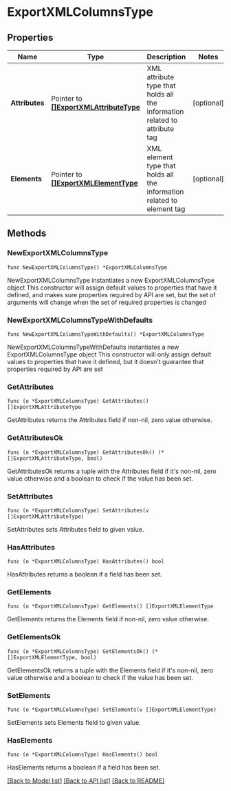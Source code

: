 # ExportXMLColumnsType

## Properties

Name | Type | Description | Notes
------------ | ------------- | ------------- | -------------
**Attributes** | Pointer to [**[]ExportXMLAttributeType**](ExportXMLAttributeType.md) | XML attribute type that holds all the information related to attribute tag | [optional] 
**Elements** | Pointer to [**[]ExportXMLElementType**](ExportXMLElementType.md) | XML element type that holds all the information related to element tag | [optional] 

## Methods

### NewExportXMLColumnsType

`func NewExportXMLColumnsType() *ExportXMLColumnsType`

NewExportXMLColumnsType instantiates a new ExportXMLColumnsType object
This constructor will assign default values to properties that have it defined,
and makes sure properties required by API are set, but the set of arguments
will change when the set of required properties is changed

### NewExportXMLColumnsTypeWithDefaults

`func NewExportXMLColumnsTypeWithDefaults() *ExportXMLColumnsType`

NewExportXMLColumnsTypeWithDefaults instantiates a new ExportXMLColumnsType object
This constructor will only assign default values to properties that have it defined,
but it doesn't guarantee that properties required by API are set

### GetAttributes

`func (o *ExportXMLColumnsType) GetAttributes() []ExportXMLAttributeType`

GetAttributes returns the Attributes field if non-nil, zero value otherwise.

### GetAttributesOk

`func (o *ExportXMLColumnsType) GetAttributesOk() (*[]ExportXMLAttributeType, bool)`

GetAttributesOk returns a tuple with the Attributes field if it's non-nil, zero value otherwise
and a boolean to check if the value has been set.

### SetAttributes

`func (o *ExportXMLColumnsType) SetAttributes(v []ExportXMLAttributeType)`

SetAttributes sets Attributes field to given value.

### HasAttributes

`func (o *ExportXMLColumnsType) HasAttributes() bool`

HasAttributes returns a boolean if a field has been set.

### GetElements

`func (o *ExportXMLColumnsType) GetElements() []ExportXMLElementType`

GetElements returns the Elements field if non-nil, zero value otherwise.

### GetElementsOk

`func (o *ExportXMLColumnsType) GetElementsOk() (*[]ExportXMLElementType, bool)`

GetElementsOk returns a tuple with the Elements field if it's non-nil, zero value otherwise
and a boolean to check if the value has been set.

### SetElements

`func (o *ExportXMLColumnsType) SetElements(v []ExportXMLElementType)`

SetElements sets Elements field to given value.

### HasElements

`func (o *ExportXMLColumnsType) HasElements() bool`

HasElements returns a boolean if a field has been set.


[[Back to Model list]](../README.md#documentation-for-models) [[Back to API list]](../README.md#documentation-for-api-endpoints) [[Back to README]](../README.md)


